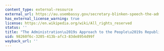 ```yaml
---
content_type: external-resource
external_url: https://au.usembassy.gov/secretary-blinken-speech-the-administrations-approach-to-the-peoples-republic-of-china/
has_external_license_warning: true
license: https://en.wikipedia.org/wiki/All_rights_reserved
status: ''
title: "The Administration\u2019s Approach to the People\u2019s Republic of China"
uid: 98260f6c-3205-413b-afc3-83de8954d99f
wayback_url: ''
---
```


